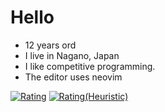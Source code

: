# Hello 
* 12 years ord
* I live in Nagano, Japan
* I like competitive programming.
* The editor uses neovim

[![Rating](https://badgen.org/img/atcoder/hidehico/rating/algorithm?style=plastic)](https://atcoder.jp/users/hidehico?contestType=algo)
[![Rating(Heuristic)](https://badgen.org/img/atcoder/hidehico/rating/heuristic?style=plastic)](https://atcoder.jp/users/hidehico?contestType=heuristic)
